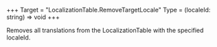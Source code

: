 +++
Target = "LocalizationTable.RemoveTargetLocale"
Type = (localeId: string) => void
+++

Removes all translations from the LocalizationTable with the specified localeId.